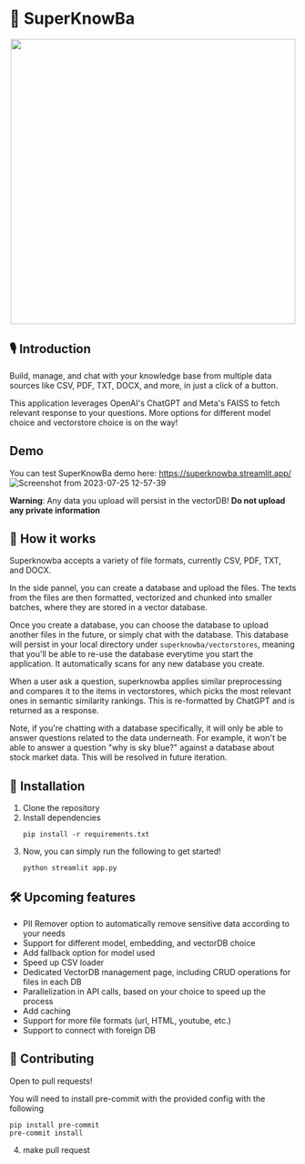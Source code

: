 # 🌌 SuperKnowBa
<div align="center"><img src='https://physics.aps.org/assets/36a7bcf2-38a5-4db6-a05f-c0a2ecc5903d/e51_1.png' width=500></div>

## 🎙️ Introduction

Build, manage, and chat with your knowledge base from multiple data sources like CSV, PDF, TXT, DOCX, and more, in just a click of a button.

This application leverages OpenAI's ChatGPT and Meta's FAISS to fetch relevant response to your questions. More options for different model choice and vectorstore choice is on the way!

## Demo
You can test SuperKnowBa demo here: https://superknowba.streamlit.app/
![Screenshot from 2023-07-25 12-57-39](https://github.com/richieyoum/superknowba/assets/43356500/021b3754-6423-4834-94eb-b8edee047c89)

**Warning**: Any data you upload will persist in the vectorDB! **Do not upload any private information**

## 🧐 How it works
Superknowba accepts a variety of file formats, currently CSV, PDF, TXT, and DOCX.

In the side pannel, you can create a database and upload the files. The texts from the files are then formatted, vectorized and chunked into smaller batches, where they are stored in a vector database.

Once you create a database, you can choose the database to upload another files in the future, or simply chat with the database. This database will persist in your local directory under `superknowba/vectorstores`, meaning that you'll be able to re-use the database everytime you start the application. It automatically scans for any new database you create.

When a user ask a question, superknowba applies similar preprocessing and compares it to the items in vectorstores, which picks the most relevant ones in semantic similarity rankings. This is re-formatted by ChatGPT and is returned as a response.

Note, if you're chatting with a database specifically, it will only be able to answer questions related to the data underneath. For example, it won't be able to answer a question "why is sky blue?" against a database about stock market data. This will be resolved in future iteration.

## 🦾 Installation
1. Clone the repository
2. Install dependencies
    ```
    pip install -r requirements.txt
    ```
3. Now, you can simply run the following to get started!
    ```
    python streamlit app.py
    ```

## 🛠️ Upcoming features
- PII Remover option to automatically remove sensitive data according to your needs
- Support for different model, embedding, and vectorDB choice
- Add fallback option for model used
- Speed up CSV loader
- Dedicated VectorDB management page, including CRUD operations for files in each DB
- Parallelization in API calls, based on your choice to speed up the process
- Add caching
- Support for more file formats (url, HTML, youtube, etc.)
- Support to connect with foreign DB

## 🤝 Contributing
Open to pull requests!

You will need to install pre-commit with the provided config with the following
```
pip install pre-commit
pre-commit install
```
4. make pull request
